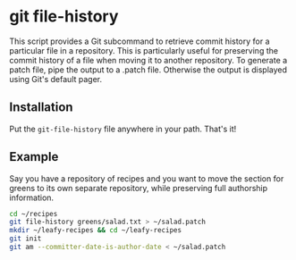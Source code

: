 # git file-history

This script provides a Git subcommand to retrieve commit history for a particular file
in a repository.
This is particularly useful for preserving the commit history of a file when moving it
to another repository.
To generate a patch file, pipe the output to a .patch file.
Otherwise the output is displayed using Git's default pager.

## Installation

Put the `git-file-history` file anywhere in your path.
That's it!

## Example

Say you have a repository of recipes and you want to move the section for greens to its
own separate repository, while preserving full authorship information.

```bash
cd ~/recipes
git file-history greens/salad.txt > ~/salad.patch
mkdir ~/leafy-recipes && cd ~/leafy-recipes
git init
git am --committer-date-is-author-date < ~/salad.patch
```
